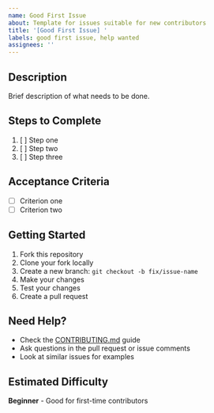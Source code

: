 ```yaml
---
name: Good First Issue
about: Template for issues suitable for new contributors
title: '[Good First Issue] '
labels: good first issue, help wanted
assignees: ''
---
```


## Description
Brief description of what needs to be done.

## Steps to Complete
1. [ ] Step one
2. [ ] Step two
3. [ ] Step three

## Acceptance Criteria
- [ ] Criterion one
- [ ] Criterion two

## Getting Started
1. Fork this repository
2. Clone your fork locally
3. Create a new branch: `git checkout -b fix/issue-name`
4. Make your changes
5. Test your changes
6. Create a pull request

## Need Help?
- Check the [CONTRIBUTING.md](../CONTRIBUTING.md) guide
- Ask questions in the pull request or issue comments
- Look at similar issues for examples

## Estimated Difficulty
**Beginner** - Good for first-time contributors

